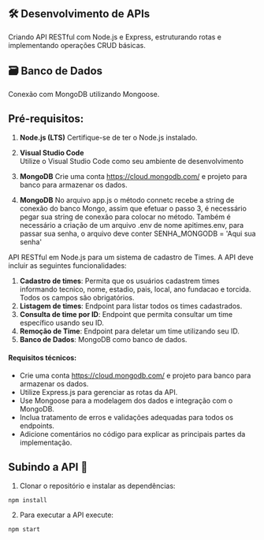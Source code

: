 ## 🛠️ Desenvolvimento de APIs
Criando API RESTful com Node.js e Express, estruturando rotas e implementando operações CRUD básicas.

## 🗃️ Banco de Dados
Conexão com MongoDB utilizando Mongoose. 

## **Pré-requisitos:**

1. **Node.js (LTS)** 
Certifique-se de ter o Node.js instalado.

2. **Visual Studio Code**  
Utilize o Visual Studio Code como seu ambiente de desenvolvimento

3. **MongoDB**
Crie uma conta https://cloud.mongodb.com/ e projeto para banco para armazenar os dados.

4. **MongoDB**
No arquivo app.js o método connetc recebe a string de conexão do banco Mongo, assim que efetuar o passo 3, é necessário pegar sua string de conexão para colocar no método.
Também é necessário a criação de um arquivo .env de nome apitimes.env, para passar sua senha, o arquivo deve conter SENHA_MONGODB = 'Aqui sua senha'

API RESTful em Node.js para um sistema de cadastro de Times. A API deve incluir as seguintes funcionalidades:

1. **Cadastro de times**: Permita que os usuários cadastrem times informando tecnico, nome, estadio, pais, local, ano fundacao e torcida. Todos os campos são obrigatórios.
2. **Listagem de times**: Endpoint para listar todos os times cadastrados.
3. **Consulta de time por ID**: Endpoint que permita consultar um time específico usando seu ID.
4. **Remoção de Time**: Endpoint para deletar um time utilizando seu ID.
5. **Banco de Dados**: MongoDB como banco de dados.

#### **Requisitos técnicos:**

- Crie uma conta https://cloud.mongodb.com/ e projeto para banco para armazenar os dados.
- Utilize Express.js para gerenciar as rotas da API.
- Use Mongoose para a modelagem dos dados e integração com o MongoDB.
- Inclua tratamento de erros e validações adequadas para todos os endpoints.
- Adicione comentários no código para explicar as principais partes da implementação.

## **Subindo a API 🚀**

1. Clonar o repositório e instalar as dependências:

```
npm install
```

2. Para executar a API execute:

```
npm start
```